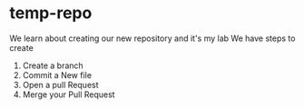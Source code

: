 # temp-repo
We learn about creating our new repository and it's my lab
We have steps to create 
1. Create a branch
2. Commit a New file
3. Open a pull Request
4. Merge your Pull Request

